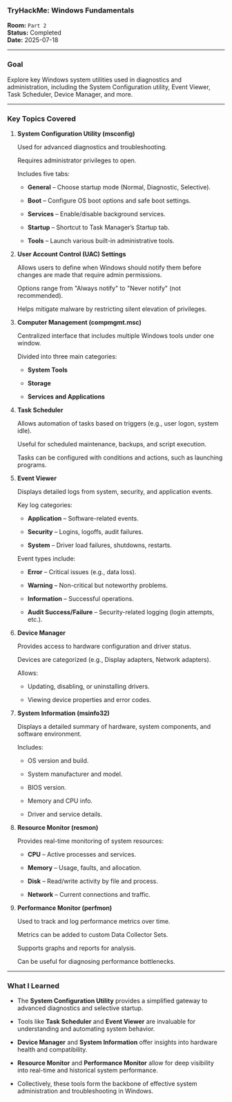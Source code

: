 
### **TryHackMe: Windows Fundamentals**

**Room:** `Part 2`  
**Status:** Completed  
**Date:** 2025-07-18

----------

### **Goal**

Explore key Windows system utilities used in diagnostics and administration, including the System Configuration utility, Event Viewer, Task Scheduler, Device Manager, and more.

----------

### **Key Topics Covered**

1.  **System Configuration Utility (msconfig)**
    
    Used for advanced diagnostics and troubleshooting.
    
    Requires administrator privileges to open.
    
    Includes five tabs:
    
    -   **General** – Choose startup mode (Normal, Diagnostic, Selective).
        
    -   **Boot** – Configure OS boot options and safe boot settings.
        
    -   **Services** – Enable/disable background services.
        
    -   **Startup** – Shortcut to Task Manager’s Startup tab.
        
    -   **Tools** – Launch various built-in administrative tools.
        
2.  **User Account Control (UAC) Settings**
    
    Allows users to define when Windows should notify them before changes are made that require admin permissions.
    
    Options range from "Always notify" to "Never notify" (not recommended).
    
    Helps mitigate malware by restricting silent elevation of privileges.
    
3.  **Computer Management (compmgmt.msc)**
    
    Centralized interface that includes multiple Windows tools under one window.
    
    Divided into three main categories:
    
    -   **System Tools**
        
    -   **Storage**
        
    -   **Services and Applications**
        
4.  **Task Scheduler**
    
    Allows automation of tasks based on triggers (e.g., user logon, system idle).
    
    Useful for scheduled maintenance, backups, and script execution.
    
    Tasks can be configured with conditions and actions, such as launching programs.
    
5.  **Event Viewer**
    
    Displays detailed logs from system, security, and application events.
    
    Key log categories:
    
    -   **Application** – Software-related events.
        
    -   **Security** – Logins, logoffs, audit failures.
        
    -   **System** – Driver load failures, shutdowns, restarts.
        
    
    Event types include:
    
    -   **Error** – Critical issues (e.g., data loss).
        
    -   **Warning** – Non-critical but noteworthy problems.
        
    -   **Information** – Successful operations.
        
    -   **Audit Success/Failure** – Security-related logging (login attempts, etc.).
        
6.  **Device Manager**
    
    Provides access to hardware configuration and driver status.
    
    Devices are categorized (e.g., Display adapters, Network adapters).
    
    Allows:
    
    -   Updating, disabling, or uninstalling drivers.
        
    -   Viewing device properties and error codes.
        
7.  **System Information (msinfo32)**
    
    Displays a detailed summary of hardware, system components, and software environment.
    
    Includes:
    
    -   OS version and build.
        
    -   System manufacturer and model.
        
    -   BIOS version.
        
    -   Memory and CPU info.
        
    -   Driver and service details.
        
8.  **Resource Monitor (resmon)**
    
    Provides real-time monitoring of system resources:
    
    -   **CPU** – Active processes and services.
        
    -   **Memory** – Usage, faults, and allocation.
        
    -   **Disk** – Read/write activity by file and process.
        
    -   **Network** – Current connections and traffic.
        
9.  **Performance Monitor (perfmon)**
    
    Used to track and log performance metrics over time.
    
    Metrics can be added to custom Data Collector Sets.
    
    Supports graphs and reports for analysis.
    
    Can be useful for diagnosing performance bottlenecks.
    

----------

### What I Learned

-   The **System Configuration Utility** provides a simplified gateway to advanced diagnostics and selective startup.
    
-   Tools like **Task Scheduler** and **Event Viewer** are invaluable for understanding and automating system behavior.
    
-   **Device Manager** and **System Information** offer insights into hardware health and compatibility.
    
-   **Resource Monitor** and **Performance Monitor** allow for deep visibility into real-time and historical system performance.
    
-   Collectively, these tools form the backbone of effective system administration and troubleshooting in Windows.
